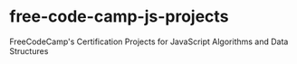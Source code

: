 # free-code-camp-js-projects
FreeCodeCamp's Certification Projects for JavaScript Algorithms and Data Structures
